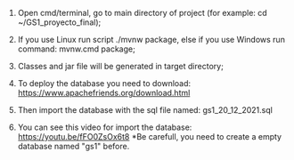 1. Open cmd/terminal, go to main directory of project (for example: cd ~/GS1_proyecto_final);

2. If you use Linux run script ./mvnw package, else if you use Windows run command: mvnw.cmd package;

3. Classes and jar file will be generated in target directory;

4. To deploy the database you need to download: https://www.apachefriends.org/download.html

5. Then import the database with the sql file named: gs1_20_12_2021.sql

6. You can see this video for import the database: https://youtu.be/fFO0ZsOx6t8
*Be carefull, you need to create a empty database named "gs1" before.
